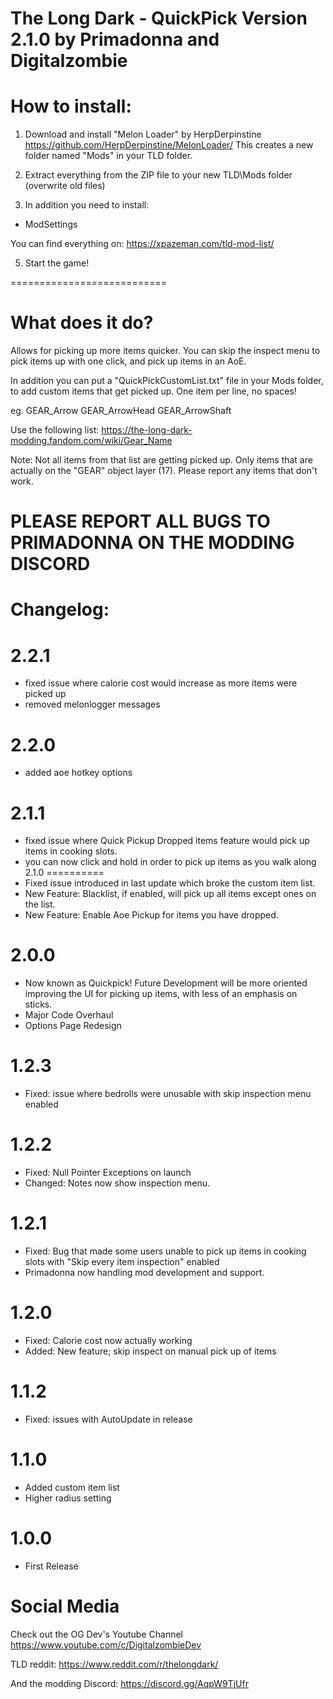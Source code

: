 The Long Dark - QuickPick Version 2.1.0 by Primadonna and Digitalzombie
===========================================================

How to install:
===============
1. Download and install "Melon Loader" by HerpDerpinstine
https://github.com/HerpDerpinstine/MelonLoader/
This creates a new folder named "Mods" in your TLD folder.

2. Extract everything from the ZIP file to your new TLD\Mods folder (overwrite old files)

3. In addition you need to install:
- ModSettings

You can find everything on: https://xpazeman.com/tld-mod-list/

5. Start the game! 

===========================

What does it do?
=================

Allows for picking up more items quicker. You can skip the inspect menu to pick items up with one click, and pick up items in an AoE.

In addition you can put a "QuickPickCustomList.txt" file in your Mods folder,
to add custom items that get picked up. One item per line, no spaces!

eg.
GEAR_Arrow
GEAR_ArrowHead
GEAR_ArrowShaft

Use the following list:
https://the-long-dark-modding.fandom.com/wiki/Gear_Name

Note: 
Not all items from that list are getting picked up. Only items that are actually on the "GEAR" object layer (17).
Please report any items that don't work.

PLEASE REPORT ALL BUGS TO PRIMADONNA ON THE MODDING DISCORD
===========================================================

Changelog:
==========

2.2.1
==========
 - fixed issue where calorie cost would increase as more items were picked up
 - removed melonlogger messages
 
2.2.0
==========
 - added aoe hotkey options
 
2.1.1
==========
 - fixed issue where Quick Pickup Dropped items feature would pick up items in cooking slots.
 - you can now click and hold in order to pick up items as you walk along
2.1.0
==========
- Fixed issue introduced in last update which broke the custom item list.
- New Feature: Blacklist, if enabled, will pick up all items except ones on the list.
- New Feature: Enable Aoe Pickup for items you have dropped.

2.0.0
==========
- Now known as Quickpick! Future Development will be more oriented improving the UI for picking up items, with less of an emphasis on sticks.
- Major Code Overhaul
- Options Page Redesign

1.2.3
==========
- Fixed: issue where bedrolls were unusable with skip inspection menu enabled

1.2.2
==========
- Fixed: Null Pointer Exceptions on launch
- Changed: Notes now show inspection menu.

1.2.1
==========
- Fixed: Bug that made some users unable to pick up items in cooking slots with "Skip every item inspection" enabled
- Primadonna now handling mod development and support.

1.2.0	
==========
- Fixed: Calorie cost now actually working	
- Added: New feature; skip inspect on manual pick up of items

1.1.2
==========
- Fixed: issues with AutoUpdate in release

1.1.0
==========
- Added custom item list
- Higher radius setting

1.0.0
==========
- First Release


Social Media
==========
Check out the OG Dev's Youtube Channel
https://www.youtube.com/c/DigitalzombieDev

TLD reddit:
https://www.reddit.com/r/thelongdark/

And the modding Discord:
https://discord.gg/AqpW9TjUfr
